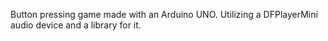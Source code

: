 Button pressing game made with an Arduino UNO. Utilizing a DFPlayerMini audio device and a library for it. 
